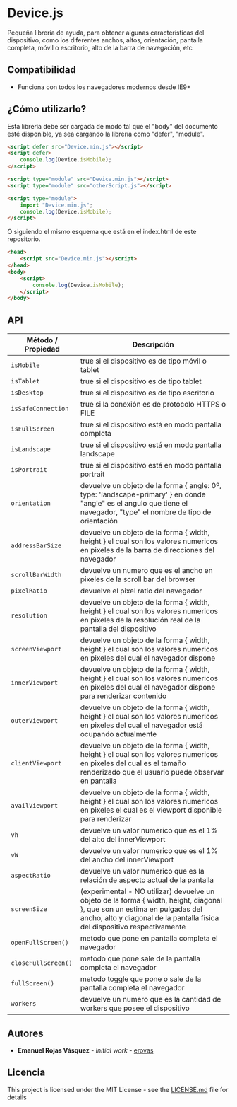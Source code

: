 # Device.js
Pequeña librería de ayuda, para obtener algunas características del dispositivo, como los diferentes anchos, altos, orientación, pantalla completa, móvil o escritorio, alto de la barra de navegación, etc

## Compatibilidad
- Funciona con todos los navegadores modernos desde IE9+

## ¿Cómo utilizarlo?

Esta librería debe ser cargada de modo tal que el "body" del documento esté disponible, ya sea cargando la librería como "defer", "module".

``` html
<script defer src="Device.min.js"></script>
<script defer>
    console.log(Device.isMobile);
</script>
```

``` html
<script type="module" src="Device.min.js"></script>
<script type="module" src="otherScript.js"></script>
```

``` html
<script type="module">
    import "Device.min.js";
    console.log(Device.isMobile);
</script>
```

 O siguiendo el mismo esquema que está en el index.html de este repositorio.

``` html
<head>
    <script src="Device.min.js"></script>
</head>
<body>
    <script>
        console.log(Device.isMobile);
    </script>
</body>

```

## API

| Método / Propiedad       | Descripción                                                                                             |
|--------------------------|---------------------------------------------------------------------------------------------------------|
| `isMobile`               | true si el dispositivo es de tipo móvil o tablet |
| `isTablet`               | true si el dispositivo es de tipo tablet |
| `isDesktop`              | true si el dispositivo es de tipo escritorio |
| `isSafeConnection`  | true si la conexión es de protocolo HTTPS o FILE |
| `isFullScreen`| true si el dispositivo está en modo pantalla completa |
| `isLandscape`| true si el dispositivo está en modo pantalla landscape |
| `isPortrait`| true si el dispositivo está en modo pantalla portrait |
| `orientation`| devuelve un objeto de la forma { angle: 0º, type: 'landscape-primary' } en donde "angle" es el angulo que tiene el navegador, "type" el nombre de tipo de orientación |
| `addressBarSize`| devuelve un objeto de la forma { width, height } el cual son los valores numericos en pixeles de la barra de direcciones del navegador |
| `scrollBarWidth` | devuelve un numero que es el ancho en pixeles de la scroll bar del browser |
| `pixelRatio` | devuelve el pixel ratio del navegador |
| `resolution` | devuelve un objeto de la forma { width, height } el cual son los valores numericos en pixeles de la resolución real de la pantalla del dispositivo |
| `screenViewport` | devuelve un objeto de la forma { width, height } el cual son los valores numericos en pixeles del cual el navegador dispone |
| `innerViewport` | devuelve un objeto de la forma { width, height } el cual son los valores numericos en pixeles del cual el navegador dispone para renderizar contenido |
| `outerViewport` | devuelve un objeto de la forma { width, height } el cual son los valores numericos en pixeles del cual el navegador está ocupando actualmente |
| `clientViewport` | devuelve un objeto de la forma { width, height } el cual son los valores numericos en pixeles del cual es el tamaño renderizado que el usuario puede observar en pantalla |
| `availViewport` | devuelve un objeto de la forma { width, height } el cual son los valores numericos en pixeles el cual es el viewport disponible para renderizar |
| `vh` | devuelve un valor numerico que es el 1% del alto del innerViewport |
| `vW` | devuelve un valor numerico que es el 1% del ancho del innerViewport |
| `aspectRatio` | devuelve un valor numerico que es la relación de aspecto actual de la pantalla |
| `screenSize` | (experimental - NO utilizar) devuelve un objeto de la forma { width, height, diagonal }, que son un estima en pulgadas del ancho, alto y diagonal de la pantalla fisica del dispositivo respectivamente |
| `openFullScreen()` | metodo que pone en pantalla completa el navegador |
| `closeFullScreen()` | metodo que pone sale de la pantalla completa el navegador |
| `fullScreen()` | metodo toggle que pone o sale de la pantalla completa el navegador |
| `workers`| devuelve un numero que es la cantidad de workers que posee el dispositivo |


## Autores

* **Emanuel Rojas Vásquez** - *Initial work* - [erovas](https://github.com/erovas)

## Licencia

This project is licensed under the MIT License - see the [LICENSE.md](LICENSE.md) file for details